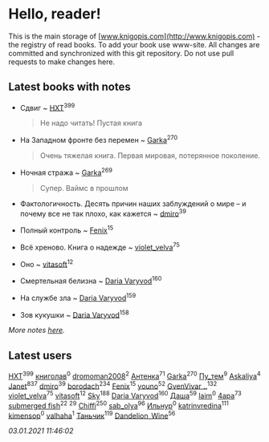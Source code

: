 # Hello, reader!
This is the main storage of [www.knigopis.com](http://www.knigopis.com) - the registry of read books.
To add your book use www-site. All changes are committed and synchronized with this git repository.
Do not use pull requests to make changes here.


## Latest books with notes
* Сдвиг ~ [HXT](users/100/100002563462782-facebook)<sup>399</sup>
    > Не надо читать! Пустая книга

* На Западном фронте без перемен ~ [Garka](users/115/115753719718250012620-google)<sup>270</sup>
    > Очень тяжелая книга. Первая мировая, потерянное поколение.

* Ночная стража ~ [Garka](users/115/115753719718250012620-google)<sup>269</sup>
    > Супер. Ваймс в прошлом

* Фактологичность. Десять причин наших заблуждений о мире – и почему все не так плохо, как кажется ~ [dmiro](users/571/5714115-vkontakte)<sup>39</sup>

* Полный контроль ~ [Fenix](users/111/111367585493471720963-google)<sup>15</sup>

* Всё хреново. Книга о надежде ~ [violet_velva](users/116/116961712580551399099-google)<sup>75</sup>

* Оно ~ [vitasoft](users/474/47446642-vkontakte)<sup>12</sup>

* Смертельная белизна ~ [Daria Varyvod](users/829/829893410524253-facebook)<sup>160</sup>

* На службе зла ~ [Daria Varyvod](users/829/829893410524253-facebook)<sup>159</sup>

* Зов кукушки ~ [Daria Varyvod](users/829/829893410524253-facebook)<sup>158</sup>


_More notes [here](latest_books_with_notes.md)._


## Latest users
[HXT](users/100/100002563462782-facebook)<sup>399</sup> 
[книголав](users/981/981907258513659-facebook)<sup>0</sup> 
[dromoman2008](users/444/44461886-yandex)<sup>2</sup> 
[Антенка](users/118/118158645037334943900-google)<sup>71</sup> 
[Garka](users/115/115753719718250012620-google)<sup>270</sup> 
[Пу_тем](users/344/3448154788585127-facebook)<sup>9</sup> 
[Askaliya](users/326/326783541-vkontakte)<sup>4</sup> 
[Janet](users/108/108113656204404967440-google)<sup>837</sup> 
[dmiro](users/571/5714115-vkontakte)<sup>39</sup> 
[borodach](users/157/15706320-vkontakte)<sup>234</sup> 
[Fenix](users/111/111367585493471720963-google)<sup>15</sup> 
[youno](users/302/302928912-vkontakte)<sup>52</sup> 
[GvenVivar ..](users/158/158266434925901-facebook)<sup>132</sup> 
[violet_velva](users/116/116961712580551399099-google)<sup>75</sup> 
[vitasoft](users/474/47446642-vkontakte)<sup>12</sup> 
[Sky](users/118/118049897850017649660-googleplus)<sup>188</sup> 
[Daria Varyvod](users/829/829893410524253-facebook)<sup>160</sup> 
[Даша](users/334/334696193054530347-mailru)<sup>59</sup> 
[ laim](users/112/112927328138261243447-google)<sup>0</sup> 
[4apa](users/117/117392596378069249667-google)<sup>73</sup> 
[submerged fish](users/471/471364154-yandex)<sup>22</sup> 
[](users/153/1537586159620888-facebook)<sup>29</sup> 
[Chiffi](users/105/105831994080785626680-google)<sup>250</sup> 
[sab_olya](users/139/139338401-vkontakte)<sup>96</sup> 
[Ильнур](users/878/8787394068538140681-mailru)<sup>0</sup> 
[katrinvredina](users/233/2336755-vkontakte)<sup>111</sup> 
[kimensop](users/424/424652224-vkontakte)<sup>0</sup> 
[valhaha](users/177/177642807-vkontakte)<sup>1</sup> 
[Таньчик](users/209/2096581563762610-facebook)<sup>119</sup> 
[Dandelion_Wine](users/586/58602788-vkontakte)<sup>56</sup> 


_03.01.2021 11:46:02_
